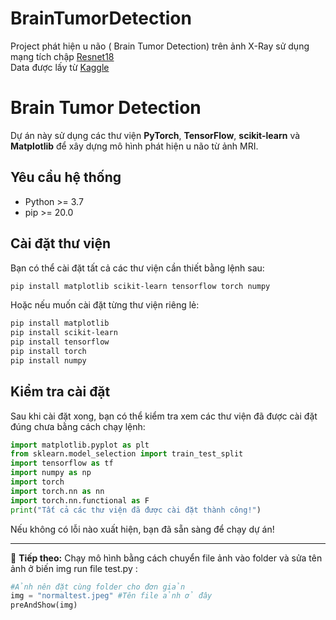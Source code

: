 # BrainTumorDetection
Project phát hiện u não ( Brain Tumor Detection) trên ảnh X-Ray sử dụng mạng tích chập [Resnet18](https://www.researchgate.net/publication/364345322_Resnet18_Model_With_Sequential_Layer_For_Computing_Accuracy_On_Image_Classification_Dataset)<br>
Data được lấy từ [Kaggle](https://www.kaggle.com/datasets/preetviradiya/brian-tumor-dataset)<br>
# Brain Tumor Detection

Dự án này sử dụng các thư viện **PyTorch**, **TensorFlow**, **scikit-learn** và **Matplotlib** để xây dựng mô hình phát hiện u não từ ảnh MRI.

## Yêu cầu hệ thống
- Python >= 3.7
- pip >= 20.0

## Cài đặt thư viện

Bạn có thể cài đặt tất cả các thư viện cần thiết bằng lệnh sau:
```bash
pip install matplotlib scikit-learn tensorflow torch numpy
```

Hoặc nếu muốn cài đặt từng thư viện riêng lẻ:
```bash
pip install matplotlib 
pip install scikit-learn  
pip install tensorflow  
pip install torch  
pip install numpy  
```

## Kiểm tra cài đặt
Sau khi cài đặt xong, bạn có thể kiểm tra xem các thư viện đã được cài đặt đúng chưa bằng cách chạy lệnh:
```python
import matplotlib.pyplot as plt
from sklearn.model_selection import train_test_split
import tensorflow as tf
import numpy as np
import torch
import torch.nn as nn
import torch.nn.functional as F
print("Tất cả các thư viện đã được cài đặt thành công!")
```

Nếu không có lỗi nào xuất hiện, bạn đã sẵn sàng để chạy dự án!

---

🚀 **Tiếp theo:** Chạy mô hình bằng cách chuyển file ảnh vào folder và sửa tên ảnh ở biến img run file test.py :
```python
#Ảnh nên đặt cùng folder cho đơn giản
img = "normaltest.jpeg" #Tên file ảnh ở đây
preAndShow(img)
```


 
